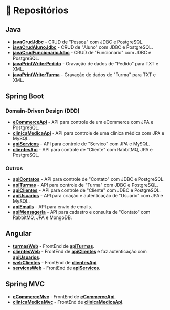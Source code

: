 # 📂 Repositórios

## Java
- [**javaCrudJdbc**](https://github.com/PabloHoties/javaCrudJdbc) - CRUD de "Pessoa" com JDBC e PostgreSQL.
- [**javaCrudAlunoJdbc**](https://github.com/PabloHoties/javaCrudAlunoJdbc) - CRUD de "Aluno" com JDBC e PostgreSQL.
- [**javaCrudFuncionarioJdbc**](https://github.com/PabloHoties/javaCrudFuncionarioJdbc) - CRUD de "Funcionario" com JDBC e PostgreSQL.
- [**javaPrintWriterPedido**](https://github.com/PabloHoties/javaPrintWriterPedido) - Gravação de dados de "Pedido" para TXT e XML.
- [**javaPrintWriterTurma**](https://github.com/PabloHoties/javaPrintWriterTurma) - Gravação de dados de "Turma" para TXT e XML.

## Spring Boot

### Domain-Driven Design (DDD)
- [**eCommerceApi**](https://github.com/PabloHoties/eCommerceApi) - API para controle de um eCommerce com JPA e PostgreSQL.
- [**clinicaMedicaApi**](https://github.com/PabloHoties/clinicaMedicaApi) - API para controle de uma clínica médica com JPA e MySQL.
- [**apiServicos**](https://github.com/PabloHoties/apiServicos) - API para controle de "Servico" com JPA e MySQL.
- [**clientesApi**](https://github.com/PabloHoties/clientesApi) - API para controle de "Cliente" com RabbitMQ, JPA e PostgreSQL.

### Outros
- [**apiContatos**](https://github.com/PabloHoties/apiContatos) - API para controle de "Contato" com JDBC e PostgreSQL.
- [**apiTurmas**](https://github.com/PabloHoties/apiTurmas) - API para controle de "Turma" com JDBC e PostgreSQL.
- [**apiClientes**](https://github.com/PabloHoties/apiClientes) - API para controle de "Cliente" com JDBC e PostgreSQL.
- [**apiUsuarios**](https://github.com/PabloHoties/apiUsuarios) - API para criação e autenticação de "Usuario" com JPA e MySQL.
- [**apiEmails**](https://github.com/PabloHoties/apiEmails) - API para envio de emails.
- [**apiMensageria**](https://github.com/PabloHoties/apiMensageria) - API para cadastro e consulta de "Contato" com RabbitMQ, JPA e MongoDB.

## Angular
- [**turmasWeb**](https://github.com/PabloHoties/turmasWeb) - FrontEnd de [**apiTurmas**](https://github.com/PabloHoties/apiTurmas).
- [**clientesWeb**](https://github.com/PabloHoties/clientesWeb) - FrontEnd de [**apiClientes**](https://github.com/PabloHoties/apiClientes) e faz autenticação com [**apiUsuarios**](https://github.com/PabloHoties/apiUsuarios).
- [**webClientes**](https://github.com/PabloHoties/webClientes) - FrontEnd de [**clientesApi**](https://github.com/PabloHoties/clientesApi).
- [**servicosWeb**](https://github.com/PabloHoties/servicosWeb) - FrontEnd de [**apiServicos**](https://github.com/PabloHoties/apiServicos).

## Spring MVC
- [**eCommerceMvc**](https://github.com/PabloHoties/eCommerceMvc) - FrontEnd de [**eCommerceApi**](https://github.com/PabloHoties/eCommerceApi).
- [**clinicaMedicaMvc**](https://github.com/PabloHoties/clinicaMedicaMvc) - FrontEnd de [**clinicaMedicaApi**](https://github.com/PabloHoties/clinicaMedicaApi).
